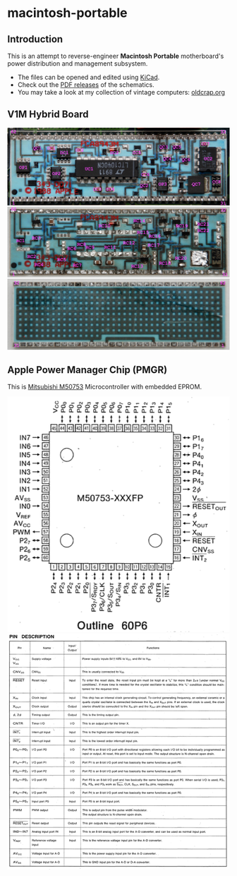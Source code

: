 # macintosh-portable

## Introduction

This is an attempt to reverse-engineer **Macintosh Portable** motherboard's power distribution and management subsystem.

* The files can be opened and edited using [KiCad](http://www.kicad-pcb.org/).
* Check out the [PDF releases](https://github.com/ppieczul/macintosh-portable/releases) of the schematics.
* You may take a look at my collection of vintage computers: [oldcrap.org](https://oldcrap.org)

## V1M Hybrid Board

![front](pictures/macintosh-portable-v1m-front.jpeg)
![resistors](pictures/macintosh-portable-v1m-resistors.jpeg)
![back](pictures/macintosh-portable-v1m-back.jpeg)

## Apple Power Manager Chip (PMGR)

This is [Mitsubishi M50753](http://www.bitsavers.org/components/mitsubishi/_dataBooks/1989_Mitsubishi_Single-Chip_8-Bit_Microcomputers.pdf) Microcontroller with embedded EPROM.

![M50753-pinout](pictures/macintosh-portable-PMGR-M50753-pinout.png)
![M50753-pins](pictures/macintosh-portable-PMGR-M50753-pin-description.png)

